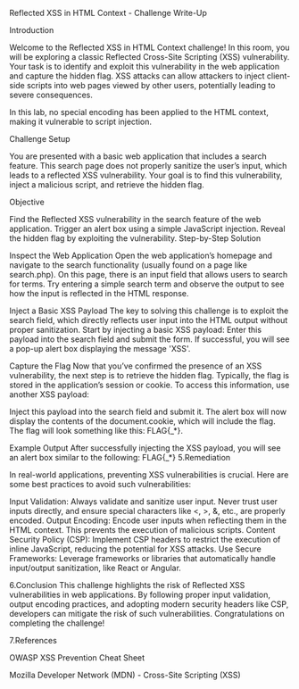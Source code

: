 Reflected XSS in HTML Context - Challenge Write-Up

Introduction

Welcome to the Reflected XSS in HTML Context challenge! In this room, you will be exploring a classic Reflected Cross-Site Scripting (XSS) vulnerability. Your task is to identify and exploit this vulnerability in the web application and capture the hidden flag. XSS attacks can allow attackers to inject client-side scripts into web pages viewed by other users, potentially leading to severe consequences.

In this lab, no special encoding has been applied to the HTML context, making it vulnerable to script injection.

Challenge Setup

You are presented with a basic web application that includes a search feature. This search page does not properly sanitize the user’s input, which leads to a reflected XSS vulnerability. Your goal is to find this vulnerability, inject a malicious script, and retrieve the hidden flag.

Objective

Find the Reflected XSS vulnerability in the search feature of the web application. Trigger an alert box using a simple JavaScript injection. Reveal the hidden flag by exploiting the vulnerability. Step-by-Step Solution

Inspect the Web Application Open the web application’s homepage and navigate to the search functionality (usually found on a page like search.php). On this page, there is an input field that allows users to search for terms. Try entering a simple search term and observe the output to see how the input is reflected in the HTML response.

Inject a Basic XSS Payload The key to solving this challenge is to exploit the search field, which directly reflects user input into the HTML output without proper sanitization. Start by injecting a basic XSS payload: <script>alert('XSS')</script> Enter this payload into the search field and submit the form. If successful, you will see a pop-up alert box displaying the message 'XSS'.

Capture the Flag Now that you’ve confirmed the presence of an XSS vulnerability, the next step is to retrieve the hidden flag. Typically, the flag is stored in the application’s session or cookie. To access this information, use another XSS payload:

<script>alert(document.cookie)</script>
Inject this payload into the search field and submit it. The alert box will now display the contents of the document.cookie, which will include the flag. The flag will look something like this: FLAG{_*}.

Example Output After successfully injecting the XSS payload, you will see an alert box similar to the following: FLAG{_*}
5.Remediation

In real-world applications, preventing XSS vulnerabilities is crucial. Here are some best practices to avoid such vulnerabilities:

Input Validation: Always validate and sanitize user input. Never trust user inputs directly, and ensure special characters like <, >, &, etc., are properly encoded. Output Encoding: Encode user inputs when reflecting them in the HTML context. This prevents the execution of malicious scripts. Content Security Policy (CSP): Implement CSP headers to restrict the execution of inline JavaScript, reducing the potential for XSS attacks. Use Secure Frameworks: Leverage frameworks or libraries that automatically handle input/output sanitization, like React or Angular.

6.Conclusion This challenge highlights the risk of Reflected XSS vulnerabilities in web applications. By following proper input validation, output encoding practices, and adopting modern security headers like CSP, developers can mitigate the risk of such vulnerabilities. Congratulations on completing the challenge!

7.References

OWASP XSS Prevention Cheat Sheet

Mozilla Developer Network (MDN) - Cross-Site Scripting (XSS)

